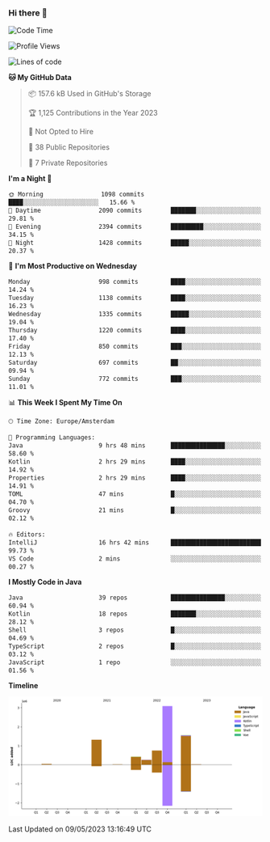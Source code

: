 ### Hi there 👋


<!--START_SECTION:waka-->
![Code Time](http://img.shields.io/badge/Code%20Time-3%2C192%20hrs%2016%20mins-blue)

![Profile Views](http://img.shields.io/badge/Profile%20Views-4-blue)

![Lines of code](https://img.shields.io/badge/From%20Hello%20World%20I%27ve%20Written-7.4%20million%20lines%20of%20code-blue)

**🐱 My GitHub Data** 

> 📦 157.6 kB Used in GitHub's Storage 
 > 
> 🏆 1,125 Contributions in the Year 2023
 > 
> 🚫 Not Opted to Hire
 > 
> 📜 38 Public Repositories 
 > 
> 🔑 7 Private Repositories 
 > 
**I'm a Night 🦉** 

```text
🌞 Morning                1098 commits        ████░░░░░░░░░░░░░░░░░░░░░   15.66 % 
🌆 Daytime                2090 commits        ███████░░░░░░░░░░░░░░░░░░   29.81 % 
🌃 Evening                2394 commits        █████████░░░░░░░░░░░░░░░░   34.15 % 
🌙 Night                  1428 commits        █████░░░░░░░░░░░░░░░░░░░░   20.37 % 
```
📅 **I'm Most Productive on Wednesday** 

```text
Monday                   998 commits         ████░░░░░░░░░░░░░░░░░░░░░   14.24 % 
Tuesday                  1138 commits        ████░░░░░░░░░░░░░░░░░░░░░   16.23 % 
Wednesday                1335 commits        █████░░░░░░░░░░░░░░░░░░░░   19.04 % 
Thursday                 1220 commits        ████░░░░░░░░░░░░░░░░░░░░░   17.40 % 
Friday                   850 commits         ███░░░░░░░░░░░░░░░░░░░░░░   12.13 % 
Saturday                 697 commits         ██░░░░░░░░░░░░░░░░░░░░░░░   09.94 % 
Sunday                   772 commits         ███░░░░░░░░░░░░░░░░░░░░░░   11.01 % 
```


📊 **This Week I Spent My Time On** 

```text
🕑︎ Time Zone: Europe/Amsterdam

💬 Programming Languages: 
Java                     9 hrs 48 mins       ███████████████░░░░░░░░░░   58.60 % 
Kotlin                   2 hrs 29 mins       ████░░░░░░░░░░░░░░░░░░░░░   14.92 % 
Properties               2 hrs 29 mins       ████░░░░░░░░░░░░░░░░░░░░░   14.91 % 
TOML                     47 mins             █░░░░░░░░░░░░░░░░░░░░░░░░   04.70 % 
Groovy                   21 mins             █░░░░░░░░░░░░░░░░░░░░░░░░   02.12 % 

🔥 Editors: 
IntelliJ                 16 hrs 42 mins      █████████████████████████   99.73 % 
VS Code                  2 mins              ░░░░░░░░░░░░░░░░░░░░░░░░░   00.27 % 
```

**I Mostly Code in Java** 

```text
Java                     39 repos            ███████████████░░░░░░░░░░   60.94 % 
Kotlin                   18 repos            ███████░░░░░░░░░░░░░░░░░░   28.12 % 
Shell                    3 repos             █░░░░░░░░░░░░░░░░░░░░░░░░   04.69 % 
TypeScript               2 repos             █░░░░░░░░░░░░░░░░░░░░░░░░   03.12 % 
JavaScript               1 repo              ░░░░░░░░░░░░░░░░░░░░░░░░░   01.56 % 
```



**Timeline**

![Lines of Code chart](https://raw.githubusercontent.com/powercasgamer/powercasgamer/master/assets/bar_graph.png)


 Last Updated on 09/05/2023 13:16:49 UTC
<!--END_SECTION:waka-->
